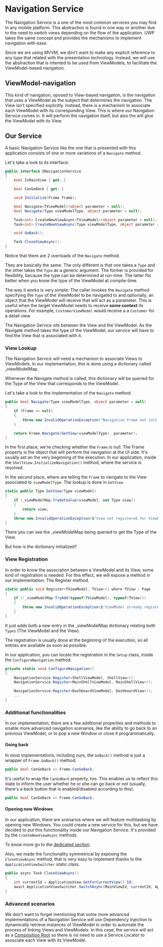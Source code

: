 # Navigation Service
The Navigation Service is a one of the most common services you may find in any mobile platform. This abstraction is found in one way or another due to the need to switch views depending on the flow of the application. UWP takes the same concept and provides the mechanisms to implement navigation with ease.

Since we are using MVVM, we don't want to make any explicit reference to any type that related with the presentation technology. Instead, we will use the abstraction that is intented to be used from ViewModels, to facilitate the ViewModel-based navigation. 

## ViewModel-navigation
This kind of navigation, oposed to View-based navigation, is the navigation that uses a ViewModel as the subject that determines the navigation. The View isn't specified explicitly. Instead, there is a mechanism to associate each ViewModel with its corresponding View. This is where our Navigation Service comes in. It will perform the navigation itself, but also the will glue the ViewModel with its View.

## Our Service

A basic Navigation Service like the one that is presented with this application consists of one or more variations of a `Navigate` method.

Let's take a look to its interface:

```csharp
public interface INavigationService
{
    bool IsMainView { get; }

    bool CanGoBack { get; }

    void Initialize(Frame frame);

    bool Navigate<TViewModel>(object parameter = null);
    bool Navigate(Type viewModelType, object parameter = null);

    Task<int> CreateNewViewAsync<TViewModel>(object parameter = null);
    Task<int> CreateNewViewAsync(Type viewModelType, object parameter = null);

    void GoBack();

    Task CloseViewAsync();
}
```

Notice that there are 2 overloads of the `Navigate` method. 

They are basically the same. The only different is that one takes a `Type` and the other takes the `Type` as a generic argument. The former is provided for flexibility, because the type can be determined at run-time. The latter fits better when you know the type of the ViewModel at compile-time.

The way it works is very simple: The caller invokes the `Navigate` method specifying the `Type` of the ViewModel to be navigated to and optionally, an object that the ViewModel will receive that will act as a parameter. This is useful when the target ViewModel needs to receive **some context** its operations. For example, `CustomerViewModel` would receive a a `Customer` for a detail view.

The Navigation Service sits between the View and the ViewModel. As the Navigate method takes the type of the ViewModel, our service will have to find the View that is associated with it. 

### View Lookup
The Navigation Service will need a mechanism to associate Views to ViewModels. In our implementation, this is done using a dictionary called _viewModelMap.

Whenever the Navigate method is called, this dictionary will be queried for the Type of the View that corresponds to the ViewModel.

Let's take a look to the implementation of the `Navigate` method:

```csharp
public bool Navigate(Type viewModelType, object parameter = null)
{
    if (Frame == null)
    {
        throw new InvalidOperationException("Navigation frame not initialized.");
    }

    return Frame.Navigate(GetView(viewModelType), parameter);
}
```

In the first place, we're checking whether the `Frame` is null. The Frame property is the object that will perform the navigation at the UI side. It's usually set an the very beginning of the execution. In our application, inside the `ShellView.InitializeNavigation()` method, where the service is resolved.

In the second place, where are telling the `Frame` to navigate to the View associated to `viewModelType`. The lookup is done in `GetView`

```csharp
static public Type GetView(Type viewModel)
{
    if (_viewModelMap.TryGetValue(viewModel, out Type view))
    {
        return view;
    }
    throw new InvalidOperationException($"View not registered for ViewModel '{viewModel.FullName}'");
}
```

There you can see the _viewModelMap being queried to get the Type of the View.

But how is the dictionary initialized?

### View Registration

In order to know the association between a ViewModel and its View, some kind of registration is needed. For this effect, we will expose a method in our implementation: The Register method.

```csharp
static public void Register<TViewModel, TView>() where TView : Page
{
    if (!_viewModelMap.TryAdd(typeof(TViewModel), typeof(TView)))
    {
        throw new InvalidOperationException($"ViewModel already registered '{typeof(TViewModel).FullName}'");
    }
}
```

It just adds both a new entry in the _viewModelMap dictionary relating both `Types` (The ViewModel and the View).

The registration is usually done at the beginning of the execution, so all entries are available as soon as possible. 

In our application, you can locate the registration in the `Setup` class, inside the `ConfigureNavigation` method.

```csharp
private static void ConfigureNavigation()
{
    NavigationService.Register<ShellViewModel, ShellView>();
    NavigationService.Register<MainShellViewModel, MainShellView>();

    NavigationService.Register<DashboardViewModel, DashboardView>();
	...
}
```

### Additional functionalities

In our implementation, there are a few additional properties and methods to enable more advanced navigation scenarios, like the ability to go back to an previous ViewModel, or to pop a new Window or close it programmatically. 

#### Going back

In most implementations, including ours, the `GoBack()` method is just a wrapper of `Frame.GoBack()` method.

```csharp
public bool CanGoBack => Frame.CanGoBack;
```

It's useful to wrap the `CanGoBack` property, too. This enables us to reflect this state to inform the user whether he or she can go back or not (usually, there's a back button that is enabled/disabled according to this).

```csharp
public bool CanGoBack => Frame.CanGoBack;
```

#### Opening new Windows

In our application, there are scenarios where we will feature multitasking by opening new Windows. You could create a new service for this, but we have decided to put this functionality inside our Navigation Service. It's provided by the `CreateNewViewAsync` methods.

To know more go to the [dedicated section](../fluent-design/multiple-windows).

Also, we made the functionality symmetrical by exposing the `CloseViewAsync` method, that is very easy to implement thanks to the `ApplicationViewSwitcher` static class.

```csharp
public async Task CloseViewAsync()
{
    int currentId = ApplicationView.GetForCurrentView().Id;
    await ApplicationViewSwitcher.SwitchAsync(MainViewId, currentId, ApplicationViewSwitchingOptions.ConsolidateViews);
}
```

### Advanced scenarios
We don't want to forget mentioning that some more advanced implementations of a Navigation Service will use Dependency Injection to dynamically retrieve instances of ViewModel in order to automate the process of linking Views and ViewModels. In this case, the service will act as a [Composition Root](http://blog.ploeh.dk/2011/07/28/CompositionRoot/) so there is no need to use a Service Locator to associate each View with its ViewModel.